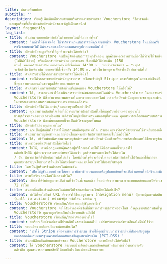 ```yaml
---
title: คำถามที่พบบ่อย
subtitle: ''
description: เรียนรู้เพิ่มเติมเกี่ยวกับระบบบริหารจัดการบัตรกำนัล Voucherstore วิธีการจัดส่ง
  และทุกเรื่องที่เกี่ยวข้องกับบัตรกำนัลของขวัญอิเล็กทรอนิกส์
layout: frequently
faq_list:
- title: ฉันสามารถขายบัตรกำนัลในร้านออนไลน์ได้มากเท่าใด?
  content: 'กล่าวให้ชัดเจนคือ ไม่จำกัดจำนวนบัตรกำนัลที่คุณจะขายผ่าน Voucherstore ในแต่ละครั้ง
    เราจึงขอแนะนำไม่ให้นำเสนอทางเลือกหลากหลายรูปแบบมากเกินไป '
- title: บัตรกำนัลจะถูกจัดส่งให้ลูกค้าของฉันได้อย่างไร?
  content: Voucherstore จะเป็นผู้จัดส่งบัตรกำนัลทุกขั้นตอน ลูกค้าของคุณสามารถเลือกได้ว่าจะให้จัดส่งบัตรกำนัลทางอีเมล
    (ไม่มีค่าใช้จ่าย) หรือเลือกรับบัตรกำนัลแบบกระดาษ ซึ่งจะมีค่าใช้จ่ายเพิ่ม (150
    บาท) ออเดอร์บัตรกำนัลแบบกระดาษที่สั่งซื้อก่อน 14:00 น. ระหว่างวันจันทร์ – วันศุกร์
    จะจัดส่งในวันเดียวกัน ออเดอร์ที่สั่งซื้อหลัง 14:00 น. หรือในวันหยุดจะจัดส่งในวันทำการถัดไป
- title: ฉันจะรับรายได้จากการขายบัตรกำนัลได้อย่างไร?
  content: รายได้จากการขายบัตรกำนัลทุกรายการ จะโอนเข้าบัญชี Stripe ของบริษัทคุณโดยตรงอัตโนมัติ
    ซึ่งคุณสามารถถอนเงินของคุณได้ตามความสะดวก
- title: ฉันจะดำเนินการขายบัตรกำนัลผ่านขั้นตอนของ Voucherstore ได้หรือไม่?
  content: ได้, เราขอแนะนำให้ดำเนินการขายบัตรกำนัลแบบออฟไลน์ผ่าน Voucherstore โดยแดชบอร์ดของ
    Voucherstore มีสิ่งอำนวยความสะดวกในการขายแบบออฟไลน์ กล่าวคือบัตรกำนัลทุกอย่างของคุณจะผ่านการยืนยันความถูกต้องและแลกรับได้ในที่เดียว
    โดยรหัสเฉพาะของบัตรกำนัลและรายงานจะสอดคล้องกัน
- title: บัตรกำนัลที่ไม่ได้แลกรับ/หมดอายุจะเป็นอย่างไร?
  content: คุณสามารถตัดสินใจเลือกได้ว่าจะบริหารบัตรกำนัลที่ไม่ได้แลกรับหรือหมดอายุอย่างไร
    บางธุรกิจจะเสนอขยายเวลาผ่อนผัน แต่ส่วนใหญ่จะยึดตามวันหมดอายุที่กำหนด คุณสามารถเลือกแลกรับบัตรกำนัลที่หมดอายุได้จากแดชบอร์ดของ
    Voucherstore มิฉะนั้นยอดขายนี้จะเป็นกำไรของคุณทั้งหมด
- title: บัตรกำนัลมีอายุนานเท่าใด?
  content: คุณเป็นผู้ตัดสินใจว่าจะให้บัตรกำนัลมีอายุนานเท่าใด เราขอแนะนำว่าควรมีระยะเวลาใช้งานสิบสองเดือน
- title: ฉันสามารถระบุข้อกำหนดและเงื่อนไขเฉพาะสำหรับบัตรกำนัลแต่ละใบได้หรือไม่?
  content: ได้, บริษัทพันธมิตรสามารถระบุข้อกำหนดสำหรับบัตรกำนัลหรือแพ็คเกจแต่ละประเภทได้โดยจะดูข้อกำหนดและเงื่อนไขทั้งหมดได้ที่จุดขายและบนบัตรกำนัล
- title: สามารถขอคืนบัตรกำนัลได้หรือไม่?
  content: ไม่ได้, ตามข้อกฎหมายคุ้มครองผู้บริโภคของไทยไม่ได้มีข้อกำหนดนี้ระบุเอาไว้
    แต่อย่างไรก็ดี ผู้ค้าบางรายสามารถกำหนดได้เองว่า ลูกค้าสามารถขอเงินคืนได้ภายใน
    7 วัน นับจากวันที่สั่งซื้อบัตรกำนัลไปแล้ว โดยมีเงื่อนไขคือจะต้องไม่เคยนำบัตรกำนัลนั้นไปรับแลกใช้มาก่อน
    คุณสามารถระบุนโยบายการคืนเงินได้ตามข้อกำหนดและเงื่อนไขทั่วไปของบริษัทคุณ
- title: ใครเป็นผู้บริหารร้านค้าออนไลน์ของฉัน
  content: 'เป็นโซลูชั่นแบบบริหารได้เอง เรามีการฝึกอบรมแบบเต็มรูปแบบก่อนที่จะเปิดร้านออนไลน์จริงและมีการสนับสนุนครบวงจรตลอดการให้บริการ '
- title: การเปิดร้านออนไลน์ใช้เวลาเท่าใด?
  content: เมื่อเราได้รับข้อมูลการเปิดร้านที่จำเป็นทั้งหมดแล้ว โดยปกติเราสามารถวางระบบทดสอบและเปิดร้านของคุณได้ภายใน
    72 ชั่วโมง
- title: ฉันจะเชื่อมโยงร้านค้าออนไลน์กับเว็บไซต์และช่องทางโซเชียลได้อย่างไร?
  content: ทำได้โดยใส่ลิงค์ URL ที่เราส่งให้ในเมนูนำทาง (navigation menu) ปุ่มกระตุ้นการตัดสินใจ
    (call to action) หน้าเฟซบุ๊ค หรือไลน์ และอื่น ๆ
- title: Voucherstore เรียกเก็บ/หักค่าคอมมิชชั่นอย่างไร?
  content: Voucherstore จะได้รับค่าคอมมิชชั่นที่ต้นทางการทำธุรกรรมออนไลน์ ถ้าคุณขายบัตรกำนัลที่จุดขายและรับชำระเงินนอก
    Voucherstore คุณจะถูกเรียกเก็บเงินในรอบเดือนถัดไป
- title: Voucherstore เรียกเก็บ/หักค่าจัดส่งอย่างไร?
  content: จะเรียกเก็บค่าจัดส่งตามไปรษณีย์ในรอบเดือนถัดไป แต่สำหรับการจัดส่งทางอีเมลไม่มีค่าใช้จ่าย
- title: ระบบมีความปลอดภัยมากน้อยเพียงใด?
  content: 'เราใช้ Stripe เพื่อดำเนินการชำระเงิน ช่วยให้คุณมีระบบการชำระเงินที่ปลอดภัยสูงสุด
    และสอดคล้องกับมาตรฐานความปลอดภัยของข้อมูลบัตรชำระเงิน (PCI-DSS) '
- title: ฉันจะมีล็อคอินเข้าแดชบอร์ดของ Voucherstore หลายล็อคอินได้หรือไม่?
  content: ได้ Voucherstore มีระบบสร้างล็อคอินหลายล็อคอินสำหรับการเข้าถึงหลายระดับ
    กล่าวคือ คุณสามารถกำหนดสิทธิ์ให้สมาชิกในทีมแต่ละคนโดยเฉพาะ

---
```

